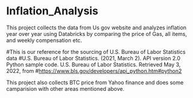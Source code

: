 # Inflation_Analysis
This project collects the data from Us gov website and analyzes inflation year over year using Databricks by comparing the price of Gas, all items, and weekly compensation etc.

#This is our reference for the sourcing of U.S. Bureau of Labor Statistics data
#U.S. Bureau of Labor Statistics. (2021, March 2). API version 2.0 Python sample code. U.S. Bureau of Labor Statistics. Retrieved May 3, 2022, from #https://www.bls.gov/developers/api_python.htm#python2

This project also collects BTC price from Yahoo finance and does some camparision with other areas mentioned above.
